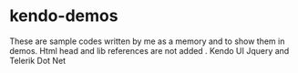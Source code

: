 # kendo-demos
These are sample codes written by me as a memory and to show them in demos. Html head and lib references are not added . 
Kendo UI Jquery and Telerik Dot Net 
